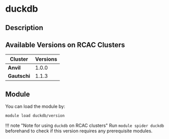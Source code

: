 # duckdb

## Description


## Available Versions on RCAC Clusters
|Cluster|Versions|
|---|---|
|**Anvil**|1.0.0|
|**Gautschi**|1.1.3|

## Module
You can load the module by:

```bash
module load duckdb/version
```

!!! note "Note for using `duckdb` on RCAC clusters"
    Run `module spider duckdb` beforehand to check if this version requires any prerequisite modules.

